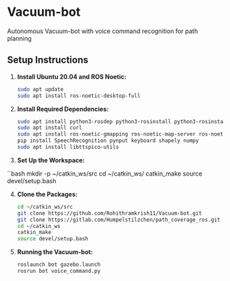 # Vacuum-bot
Autonomous Vacuum-bot with voice command recognition for path planning

## Setup Instructions

1. **Install Ubuntu 20.04 and ROS Noetic:**

   ```bash
   sudo apt update
   sudo apt install ros-noetic-desktop-full
   
2. **Install Required Dependencies:**

   ```bash
   sudo apt install python3-rosdep python3-rosinstall python3-rosinstall-generator python3-wstool build-essential
   sudo apt install curl
   sudo apt install ros-noetic-gmapping ros-noetic-map-server ros-noetic-amcl ros-noetic-move-base
   pip install SpeechRecognition pynput keyboard shapely numpy
   sudo apt install libttspico-utils

3. **Set Up the Workspace:** 

  ``bash
  mkdir -p ~/catkin_ws/src
  cd ~/catkin_ws/
  catkin_make
  source devel/setup.bash

 4. **Clone the Packages:**

    ```bash
    cd ~/catkin_ws/src
    git clone https://github.com/Rohithramkrish11/Vacuum-bot.git
    git clone https://gitlab.com/Humpelstilzchen/path_coverage_ros.git
    cd ~/catkin_ws
    catkin_make
    source devel/setup.bash

5. **Running the Vacuum-bot:**

     ```bash
     roslaunch bot gazebo.launch
     rosrun bot voice_command.py

